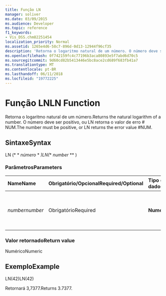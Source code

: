 ```yaml
---
title: Função LN
manager: soliver
ms.date: 03/09/2015
ms.audience: Developer
ms.topic: reference
f1_keywords:
- Vis_DSS.chm82251454
localization_priority: Normal
ms.assetid: 1265e4d6-58c7-896d-0d13-12944f96cf35
description: 'Retorna o logaritmo natural de um número. O número deve ser positivo, ou LN retorna o valor de erro # NUM.'
ms.openlocfilehash: 0f742159fc4c77196b3aca80893e5f7abd6d70c5
ms.sourcegitcommit: 9d60cd82b5413446e5bc8ace2cd689f683fb41a7
ms.translationtype: MT
ms.contentlocale: pt-BR
ms.lasthandoff: 06/11/2018
ms.locfileid: "19772225"
---
```

# <a name="ln-function"></a><span data-ttu-id="5659d-104">Função LN</span><span class="sxs-lookup"><span data-stu-id="5659d-104">LN Function</span></span>

<span data-ttu-id="5659d-105">Retorna o logaritmo natural de um número.</span><span class="sxs-lookup"><span data-stu-id="5659d-105">Returns the natural logarithm of a number.</span></span> <span data-ttu-id="5659d-106">O número deve ser positivo, ou LN retorna o valor de erro # NUM.</span><span class="sxs-lookup"><span data-stu-id="5659d-106">The number must be positive, or LN returns the error value #NUM.</span></span>
  
## <a name="syntax"></a><span data-ttu-id="5659d-107">Sintaxe</span><span class="sxs-lookup"><span data-stu-id="5659d-107">Syntax</span></span>

<span data-ttu-id="5659d-108">LN (* * *número* * *)</span><span class="sxs-lookup"><span data-stu-id="5659d-108">LN(** *number* ** )</span></span> 
  
### <a name="parameters"></a><span data-ttu-id="5659d-109">Parâmetros</span><span class="sxs-lookup"><span data-stu-id="5659d-109">Parameters</span></span>

|<span data-ttu-id="5659d-110">**Name**</span><span class="sxs-lookup"><span data-stu-id="5659d-110">**Name**</span></span>|<span data-ttu-id="5659d-111">**Obrigatório/Opcional**</span><span class="sxs-lookup"><span data-stu-id="5659d-111">**Required/Optional**</span></span>|<span data-ttu-id="5659d-112">**Tipo de dados**</span><span class="sxs-lookup"><span data-stu-id="5659d-112">**Data Type**</span></span>|<span data-ttu-id="5659d-113">**Descrição**</span><span class="sxs-lookup"><span data-stu-id="5659d-113">**Description**</span></span>|
|:-----|:-----|:-----|:-----|
| <span data-ttu-id="5659d-114">_number_</span><span class="sxs-lookup"><span data-stu-id="5659d-114">_number_</span></span> <br/> |<span data-ttu-id="5659d-115">Obrigatório</span><span class="sxs-lookup"><span data-stu-id="5659d-115">Required</span></span>  <br/> |<span data-ttu-id="5659d-116">**Numérico**</span><span class="sxs-lookup"><span data-stu-id="5659d-116">**Numeric**</span></span> <br/> | <span data-ttu-id="5659d-117">O número cujo logaritmo natural você deseja localizar.</span><span class="sxs-lookup"><span data-stu-id="5659d-117">The number whose natural logarithm you want to find.</span></span>  <br/> |
   
### <a name="return-value"></a><span data-ttu-id="5659d-118">Valor retornado</span><span class="sxs-lookup"><span data-stu-id="5659d-118">Return value</span></span>

<span data-ttu-id="5659d-119">Numérico</span><span class="sxs-lookup"><span data-stu-id="5659d-119">Numeric</span></span>
  
## <a name="example"></a><span data-ttu-id="5659d-120">Exemplo</span><span class="sxs-lookup"><span data-stu-id="5659d-120">Example</span></span>

<span data-ttu-id="5659d-121">LN(42)</span><span class="sxs-lookup"><span data-stu-id="5659d-121">LN(42)</span></span> 
  
<span data-ttu-id="5659d-122">Retornará 3,7377.</span><span class="sxs-lookup"><span data-stu-id="5659d-122">Returns 3.7377.</span></span> 
  

